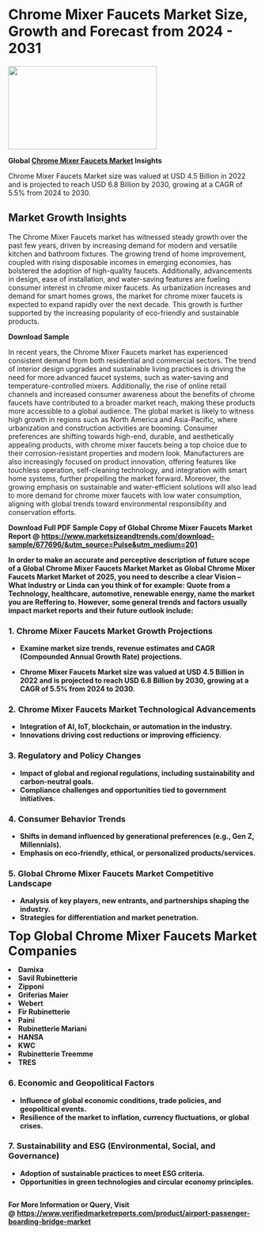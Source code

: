 <H1>Chrome Mixer Faucets Market Size, Growth and Forecast from 2024 - 2031</H1><img class="aligncenter size-medium wp-image-584254" src="https://thirdeyenews.in/wp-content/uploads/2024/09/Global-Market-Research-300x168.jpeg" alt="" width="300" height="168" /><p><strong>Global&nbsp;<a href="https://www.marketsizeandtrends.com/download-sample/677696/&amp;utm_source=Pulse&amp;utm_medium=201">Chrome Mixer Faucets Market</a> Insights</strong></p><p>Chrome Mixer Faucets Market size was valued at USD 4.5 Billion in 2022 and is projected to reach USD 6.8 Billion by 2030, growing at a CAGR of 5.5% from 2024 to 2030.</p><p><h2>Market Growth Insights</h2> <p>The Chrome Mixer Faucets market has witnessed steady growth over the past few years, driven by increasing demand for modern and versatile kitchen and bathroom fixtures. The growing trend of home improvement, coupled with rising disposable incomes in emerging economies, has bolstered the adoption of high-quality faucets. Additionally, advancements in design, ease of installation, and water-saving features are fueling consumer interest in chrome mixer faucets. As urbanization increases and demand for smart homes grows, the market for chrome mixer faucets is expected to expand rapidly over the next decade. This growth is further supported by the increasing popularity of eco-friendly and sustainable products.</p> <p><strong>Download Sample</strong></p> <p>In recent years, the Chrome Mixer Faucets market has experienced consistent demand from both residential and commercial sectors. The trend of interior design upgrades and sustainable living practices is driving the need for more advanced faucet systems, such as water-saving and temperature-controlled mixers. Additionally, the rise of online retail channels and increased consumer awareness about the benefits of chrome faucets have contributed to a broader market reach, making these products more accessible to a global audience. The global market is likely to witness high growth in regions such as North America and Asia-Pacific, where urbanization and construction activities are booming. Consumer preferences are shifting towards high-end, durable, and aesthetically appealing products, with chrome mixer faucets being a top choice due to their corrosion-resistant properties and modern look. Manufacturers are also increasingly focused on product innovation, offering features like touchless operation, self-cleaning technology, and integration with smart home systems, further propelling the market forward. Moreover, the growing emphasis on sustainable and water-efficient solutions will also lead to more demand for chrome mixer faucets with low water consumption, aligning with global trends toward environmental responsibility and conservation efforts.</p> <p><strong></p><p><span class=""><strong>Download Full PDF Sample Copy of Global Chrome Mixer Faucets Market Report</strong> @ <a href="https://www.marketsizeandtrends.com/download-sample/677696/&amp;utm_source=Pulse&amp;utm_medium=201" target="_blank">https://www.marketsizeandtrends.com/download-sample/677696/&amp;utm_source=Pulse&amp;utm_medium=201</a></span></p><p>In order to make an accurate and perceptive description of future scope of a Global&nbsp;Chrome Mixer Faucets Market Market as Global&nbsp;Chrome Mixer Faucets Market Market of 2025, you need to describe a clear Vision &ndash; What Industry or Linda can you think of for example: Quote from a Technology, healthcare, automotive, renewable energy, name the market you are Reffering to. However, some general trends and factors usually impact market reports and their future outlook include:</p><h3>1.&nbsp;<strong>Chrome Mixer Faucets Market Growth Projections</strong></h3><ul><li>Examine market size trends, revenue estimates and CAGR (Compounded Annual Growth Rate) projections.</li><li><p>Chrome Mixer Faucets Market size was valued at USD 4.5 Billion in 2022 and is projected to reach USD 6.8 Billion by 2030, growing at a CAGR of 5.5% from 2024 to 2030.</p></li></ul><h3>2.&nbsp;<strong>Chrome Mixer Faucets Market Technological Advancements</strong></h3><ul><li>Integration of AI, IoT, blockchain, or automation in the industry.</li><li>Innovations driving cost reductions or improving efficiency.</li></ul><h3>3.&nbsp;<strong>Regulatory and Policy Changes</strong></h3><ul><li>Impact of global and regional regulations, including sustainability and carbon-neutral goals.</li><li>Compliance challenges and opportunities tied to government initiatives.</li></ul><h3>4.&nbsp;<strong>Consumer Behavior Trends</strong></h3><ul><li>Shifts in demand influenced by generational preferences (e.g., Gen Z, Millennials).</li><li>Emphasis on eco-friendly, ethical, or personalized products/services.</li></ul><h3>5.&nbsp;<strong>Global Chrome Mixer Faucets Market Competitive Landscape</strong></h3><ul><li>Analysis of key players, new entrants, and partnerships shaping the industry.</li><li>Strategies for differentiation and market penetration.</li></ul><p data-pm-slice="1 1 []"><span style="color: inherit; font-family: inherit; font-size: 25px;">Top Global Chrome Mixer Faucets Market Companies</span></p><div class="" data-test-id=""><p><li>Damixa</li><li> Savil Rubinetterie</li><li> Zipponi</li><li> Griferias Maier</li><li> Webert</li><li> Fir Rubinetterie</li><li> Paini</li><li> Rubinetterie Mariani</li><li> HANSA</li><li> KWC</li><li> Rubinetterie Treemme</li><li> TRES</li></p></div><h3>6.&nbsp;<strong>Economic and Geopolitical Factors</strong></h3><ul><li>Influence of global economic conditions, trade policies, and geopolitical events.</li><li>Resilience of the market to inflation, currency fluctuations, or global crises.</li></ul><h3>7.&nbsp;<strong>Sustainability and ESG (Environmental, Social, and Governance)</strong></h3><ul><li>Adoption of sustainable practices to meet ESG criteria.</li><li>Opportunities in green technologies and circular economy principles.</li></ul><h2><strong style="font-size: 14px;">For More Information or Query, Visit @&nbsp;</strong><a style="background-color: #ffffff; font-size: 14px;" href="https://www.marketsizeandtrends.com/report/chrome-mixer-faucets-market/" target="_blank">https://www.verifiedmarketreports.com/product/airport-passenger-boarding-bridge-market</a></h2>

